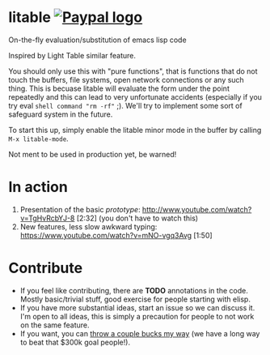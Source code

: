 litable [![Paypal logo](https://www.paypalobjects.com/en_US/i/btn/btn_donate_LG.gif)](https://www.paypal.com/cgi-bin/webscr?cmd=_s-xclick&hosted_button_id=TAWNECQR3TTUY)
=======

On-the-fly evaluation/substitution of emacs lisp code

Inspired by Light Table similar feature.

You should only use this with "pure functions", that is functions that do not touch the buffers, file systems, open network connections or any such thing. This is becuase litable will evaluate the form under the point repeatedly and this can lead to very unfortunate accidents (especially if you try eval `shell command "rm -rf"` ;). We'll try to implement some sort of safeguard system in the future.

To start this up, simply enable the litable minor mode in the buffer by calling `M-x litable-mode`.

Not ment to be used in production yet, be warned!

In action
=======

1. Presentation of the basic *prototype*: http://www.youtube.com/watch?v=TgHvRcbYJ-8 [2:32] \(you don't have to watch this\)
2. New features, less slow awkward typing: https://www.youtube.com/watch?v=mNO-vgq3Avg [1:50]

Contribute
=======

* If you feel like contributing, there are **TODO** annotations in the code. Mostly basic/trivial stuff, good exercise for people starting with elisp.
* If you have more substantial ideas, start an issue so we can discuss it. I'm open to all ideas, this is simply a precaution for people to not work on the same feature.
* If you want, you can [throw a couple bucks my way](https://www.paypal.com/cgi-bin/webscr?cmd=_s-xclick&hosted_button_id=TAWNECQR3TTUY) \(we have a long way to beat that $300k goal people!\).
